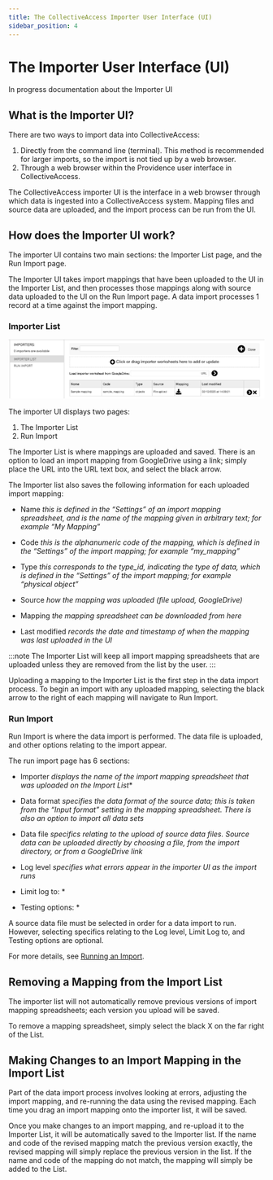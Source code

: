 ```yaml
---
title: The CollectiveAccess Importer User Interface (UI)
sidebar_position: 4
---
```


# The Importer User Interface (UI)

In progress documentation about the Importer UI

## What is the Importer UI?

There are two ways to import data into CollectiveAccess:

1. Directly from the command line (terminal). This method is recommended for larger imports, so the import is not tied up by a web browser. 
2. Through a web browser within the Providence user interface in CollectiveAccess. 

The CollectiveAccess importer UI is the interface in a web browser through which data is ingested into a CollectiveAccess system. Mapping files and source data are uploaded, and the import process can be run from the UI. 

## How does the Importer UI work? 

The importer UI contains two main sections: the Importer List page, and the Run Import page. 

The Importer UI takes import mappings that have been uploaded to the UI in the Importer List, and then processes those mappings along with source data uploaded to the UI on the Run Import page. A data import processes 1 record at a time against the import mapping. 

### Importer List

![importer](importer_list.png)

The importer UI displays two pages:

1. The Importer List
2. Run Import

The Importer List is where mappings are uploaded and saved. There is an option to load an import mapping from GoogleDrive using a link; simply place the URL into the URL text box, and select the black arrow.

The Importer list also saves the following information for each uploaded import mapping: 

* Name *this is defined in the “Settings” of an import mapping spreadsheet, and is the name of the mapping given in arbitrary text; for example “My Mapping”*

* Code *this is the alphanumeric code of the mapping, which is defined in the “Settings” of the import mapping; for example “my_mapping”*

* Type *this corresponds to the type_id, indicating the type of data, which is defined in the “Settings” of the import mapping; for example “physical object”*

* Source *how the mapping was uploaded (file upload, GoogleDrive)*

* Mapping *the mapping spreadsheet can be downloaded from here*

* Last modified *records the date and timestamp of when the mapping was last uploaded in the UI*

:::note
The Importer List will keep all import mapping spreadsheets that are uploaded unless they are removed from the list by the user.
:::

Uploading a mapping to the Importer List is the first step in the data import process. To begin an import with any uploaded mapping, selecting the black arrow to the right of each mapping will navigate to Run Import. 

### Run Import

Run Import is where the data import is performed. The data file is uploaded, and other options relating to the import appear. 

The run import page has 6 sections: 

* Importer *displays the name of the import mapping spreadsheet that was uploaded on the Import List**

* Data format *specifies the data format of the source data; this is taken from the “Input format” setting in the mapping spreadsheet. There is also an option to import all data sets* 

* Data file *specifics relating to the upload of source data files. Source data can be uploaded directly by choosing a file, from the import directory, or from a GoogleDrive link*

* Log level *specifies what errors appear in the importer UI as the import runs*

* Limit log to: * 

* Testing options: * 

A source data file must be selected in order for a data import to run. However, selecting specifics relating to the Log level, Limit Log to, and Testing options are optional. 

For more details, see [Running an Import](https://docs.collectiveaccess.org/providence/user/import/running). 


## Removing a Mapping from the Import List 

The importer list will not automatically remove previous versions of import mapping spreadsheets; each version you upload will be saved. 

To remove a mapping spreadsheet, simply select the black X on the far right of the List. 


## Making Changes to an Import Mapping in the Import List

Part of the data import process involves looking at errors, adjusting the import mapping, and re-running the data using the revised mapping. Each time you drag an import mapping onto the importer list, it will be saved.

Once you make changes to an import mapping, and re-upload it to the Importer List, it will be automatically saved to the Importer list. If the name and code of the revised mapping match the previous version exactly, the revised mapping will simply replace the previous version in the list. If the name and code of the mapping do not match, the mapping will simply be added to the List. 

